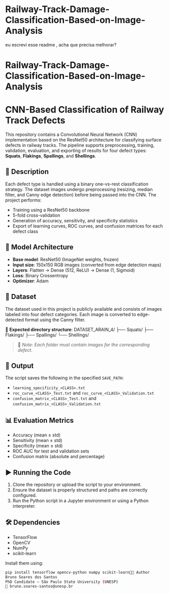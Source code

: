 # Railway-Track-Damage-Classification-Based-on-Image-Analysis

eu escrevi esse readme , acha que precisa melhorar?



# Railway-Track-Damage-Classification-Based-on-Image-Analysis

# CNN-Based Classification of Railway Track Defects

This repository contains a Convolutional Neural Network (CNN) implementation based on the ResNet50 architecture for classifying surface defects in railway tracks. The pipeline supports preprocessing, training, validation, evaluation, and exporting of results for four defect types: **Squats**, **Flakings**, **Spallings**, and **Shellings**.

## 📌 Description

Each defect type is handled using a binary one-vs-rest classification strategy. The dataset images undergo preprocessing (resizing, median filter, and Canny edge detection) before being passed into the CNN. The project performs:

- Training using a ResNet50 backbone
- 5-fold cross-validation
- Generation of accuracy, sensitivity, and specificity statistics
- Export of learning curves, ROC curves, and confusion matrices for each defect class

## 🧠 Model Architecture

- **Base model**: ResNet50 (ImageNet weights, frozen)
- **Input size**: 150x150 RGB images (converted from edge detection maps)
- **Layers**: Flatten → Dense (512, ReLU) → Dense (1, Sigmoid)
- **Loss**: Binary Crossentropy
- **Optimizer**: Adam

## 🧪 Dataset

The dataset used in this project is publicly available and consists of images labeled into four defect categories. Each image is converted to edge-detected format using the Canny filter.

📂 **Expected directory structure**:
DATASET_ARAIN_4/
├── Squats/
├── Flakings/
├── Spallings/
└── Shellings/


> 📎 *Note: Each folder must contain images for the corresponding defect.*

## 📁 Output

The script saves the following in the specified `SAVE_PATH`:

- `learning_specificity_<CLASS>.txt`
- `roc_curve_<CLASS>_Test.txt` and `roc_curve_<CLASS>_Validation.txt`
- `confusion_matrix_<CLASS>_Test.txt` and `confusion_matrix_<CLASS>_Validation.txt`

## 📊 Evaluation Metrics

- Accuracy (mean ± std)
- Sensitivity (mean ± std)
- Specificity (mean ± std)
- ROC AUC for test and validation sets
- Confusion matrix (absolute and percentage)

## ▶️ Running the Code

1. Clone the repository or upload the script to your environment.
2. Ensure the dataset is properly structured and paths are correctly configured.
3. Run the Python script in a Jupyter environment or using a Python interpreter.

## 🛠 Dependencies

- TensorFlow
- OpenCV
- NumPy
- scikit-learn

Install them using:

```bash
pip install tensorflow opencv-python numpy scikit-learn👨‍💻 Author
Bruno Soares dos Santos
PhD Candidate – São Paulo State University (UNESP)
📧 bruno.soares-santos@unesp.br




